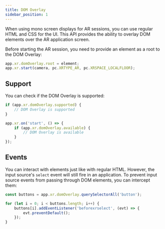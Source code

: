 ```yaml
---
title: DOM Overlay
sidebar_position: 1
---
```


When using mono screen displays for AR sessions, you can use regular HTML and CSS for the UI. This API provides the ability to overlay DOM elements over the AR application screen.

Before starting the AR session, you need to provide an element as a root to the DOM Overlay:

```javascript
app.xr.domOverlay.root = element;
app.xr.start(camera, pc.XRTYPE_AR, pc.XRSPACE_LOCALFLOOR);
```

## Support

You can check if the DOM Overlay is supported:

```javascript
if (app.xr.domOverlay.supported) {
    // DOM Overlay is supported
}

app.xr.on('start', () => {
    if (app.xr.domOverlay.available) {
        // DOM Overlay is available
    }
});
```

## Events

You can interact with elements just like with regular HTML. However, the input source's `select` event will still fire in an application. To prevent input source events from passing through DOM elements, you can intercept them:

```javascript
const buttons = app.xr.domOverlay.querySelectorAll('button');

for (let i = 0; i < buttons.length; i++) {
    buttons[i].addEventListener('beforexrselect', (evt) => {
        evt.preventDefault();
    });
}
```
